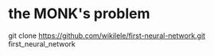 # the MONK's problem

git clone https://github.com/wikilele/first-neural-network.git first_neural_network